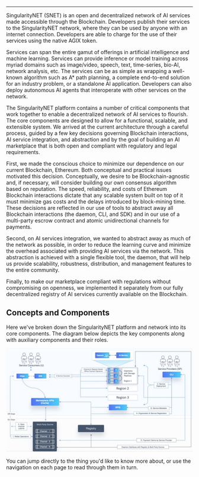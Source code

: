 <!-- ---
# Page settings
layout: default
keywords: Intro concepts, singularitynet 
comments: false
title: SingularityNET
description: ingularityNET (SNET) is an open and decentralized network of AI services

# Micro navigation
micro_nav: true -->

---

SingularityNET (SNET) is an open and decentralized network of AI services made accessible through the Blockchain. Developers publish their services to the SingularityNET network, where they can be used by anyone with an internet connection. Developers are able to charge for the use of their services using the native AGIX token.

Services can span the entire gamut of offerings in artificial intelligence and machine learning. Services can provide inference or model training across myriad domains such as image/video, speech, text, time-series, bio-AI, network analysis, etc. The services can be as simple as wrapping a well-known algorithm such as A* path planning, a complete end-to-end solution for an industry problem, or a standalone AI application. Developers can also deploy autonomous AI agents that interoperate with other services on the network.

The SingularityNET platform contains a number of critical components that work together to enable a decentralized network of AI services to flourish. The core components are designed to allow for a functional, scalable, and extensible system. We arrived at the current architecture through a careful process, guided by a few key decisions governing Blockchain
interactions, AI service integration, and abstraction and by the goal of building an AI marketplace that is both open and compliant with regulatory and legal requirements.

First, we made the conscious choice to minimize our dependence on our current Blockchain, Ethereum. Both conceptual and practical issues motivated this decision. Conceptually, we desire to be Blockchain-agnostic and, if necessary, will consider building our own consensus algorithm based on reputation. The speed, reliability, and costs of Ethereum Blockchain interactions dictate that any
scalable system built on top of it must minimize gas costs and the delays introduced by block-mining time. These decisions are reflected in our use of tools to abstract away all Blockchain interactions (the daemon, CLI, and SDK) and in our use of a multi-party escrow contract and atomic unidirectional channels for payments.

Second, on AI services integration, we wanted to abstract away as much of the network as possible, in order to reduce the learning curve and minimize the overhead associated with providing AI services via the network. This abstraction is achieved with a single flexible tool, the daemon, that will help us provide scalability, robustness, distribution, and management features to the entire community.

Finally, to make our marketplace compliant with regulations without compromising on openness, we implemented it separately from our fully decentralized registry of AI services currently available on the Blockchain.

## Concepts and Components

Here we've broken down the SingularityNET platform and network into its core components. The diagram below depicts the key components along with auxiliary components and their
roles.

![components](/public/assets/images/products/AIMarketplace/core-concepts/platform_components.jpg)

  
 You can jump directly to the thing you'd like to know more about, or use the navigation on each page to read through them in turn. 
